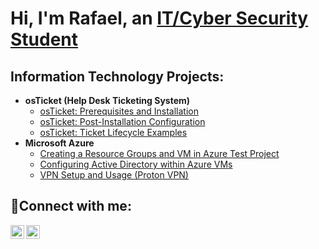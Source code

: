 <h1>Hi, I'm Rafael, an <a href="https://linkedin.com/in/rafael-belmonte-de-castro">IT/Cyber Security Student</a></h1>

<h2> Information Technology Projects:</h2>

- <b>osTicket (Help Desk Ticketing System)</b>
  - [osTicket: Prerequisites and Installation](https://github.com/RafaBelmonte/osticket-prereqs)
  - [osTicket: Post-Installation Configuration](https://github.com/RafaBelmonte/osTicket-Post-Installation-Config
)
  - [osTicket: Ticket Lifecycle Examples](https://github.com/RafaBelmonte/ticket-lifecycle)
- <b>Microsoft Azure</b>
  - [Creating a Resource Groups and VM in Azure Test Project](https://github.com/RafaBelmonte/testproject)
  - [Configuring Active Directory within Azure VMs](https://github.com/RafaBelmonte/configure-ad)
  - [VPN Setup and Usage (Proton VPN)](https://github.com/RafaBelmonte/VPNsetupAndUsage)

<h2>🤳Connect with me:</h2>

[<img align="left" alt="Josh | Instagram" width="22px" src="https://cdn.jsdelivr.net/npm/simple-icons@v3/icons/instagram.svg" />][instagram]
[<img align="left" alt="Josh | LinkedIn" width="22px" src="https://cdn.jsdelivr.net/npm/simple-icons@v3/icons/linkedin.svg" />][linkedin]

[instagram]: https://www.instagram.com/rafabelmonte
[linkedin]: https://www.linkedin.com/in/rafael-belmonte-de-castro
